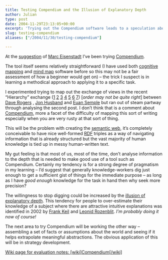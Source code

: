 ```yaml
---
title: Testing Compendium and the Illusion of Explanatory Depth
author: Julian
type: post
date: 2004-11-29T23:13:05+00:00
excerpt: 'Trying out the Compendium software leads to a speculation about how little most of us  normally dig into a given area of knowledge...'
slug: testing-compendium 
aliases: ["/2004/11/30/testing-compendium"]

---
```

At the [suggestion][1] of [Marc Eisenstadt][2] I&#8217;ve been trying [Compendium][3].

The tool itself seems relatively straightforward (I have used both [cognitive mapping][4] and [mind map][5] software before so this may not be a fair assessment of how a beginner would get on) &#8211; the trick I suspect is in learning a methodical approach to applying it to a specific task.

I experimented trying to map out the exchange of views in the recent &#8220;Hierarchy&#8221; exchange ([1][6] [2][7] [3][8] [4][9] [5][10] [6][11] [7][12]) [_order may not be quite right_] between [Dave Rogers][13] , [Jon Husband][14] and [Euan Semple][15] but ran out of steam partway through analysing the second post. I don&#8217;t think that is a comment about [Compendium][3], more a facet of the difficulty of mapping this sort of writing especially when you are very rusty at that sort of thing.

This will be the problem with creating the [semantic web][16], it&#8217;s completely conceivable to have nice well-formed [RDF][17] triples as a way of navigating information that is already structured but the vast majority of human knowledge is tied up in messy human-written text. 

My gut feeling is that most of us, most of the time, don&#8217;t analyse information to the depth that is needed to make good use of a tool such as Compendium. Certainly my tendency is for a strong degree of pragmatism in my learning &#8211; I&#8217;d suggest that generally knowledge-workers dig just enough to get a sufficient gist of things for the immediate purpose &#8211; as long as I have _good enough_ knowledge for the task in hand then why seek more precision? 

The willingness to stop digging could be increased by the [illusion of explanatory depth][18]. This tendency for people to over-estimate their knowledge of a subject where there are attractive intuitive explanations was identified in 2002 by [Frank Keil][19] and [Leonid Rozenblit][20]. _I&#8217;m probably doing it now of course!_

The next area to try Compendium will be working the other way &#8211; assembling a set of facts or assumptions about the world and seeing if it helps extrapolate meaningful abstractions. The obvious application of this will be in strategy development.

<ins datetime="2004-11-1T17:15:23-0:00">Wiki page for evaluation notes: [wiki]Compendium[/wiki]</ins>

 [1]: https://www.synesthesia.co.uk/blog/archives/2004/10/05/projections-of-knowledge/#comment-411
 [2]: https://kmi.open.ac.uk/people/marc/index.php
 [3]: https://www.compendiuminstitute.org/
 [4]: https://www.banxia.com/demain.html
 [5]: https://www.mindjet.com/uk/
 [6]: https://homepage.mac.com/dave_rogers/GHD11-04.html#note_1831
 [7]: https://homepage.mac.com/dave_rogers/GHD11-04.html#note_1835
 [8]: https://blog.wirearchy.com/blog/_archives/2004/11/27/192256.html
 [9]: https://theobvious.typepad.com/blog/2004/11/a_violent_agree.html
 [10]: https://homepage.mac.com/dave_rogers/GHD11-04.html#note_1836
 [11]: https://blog.wirearchy.com/blog/_archives/2004/11/28/192516.html
 [12]: https://theobvious.typepad.com/blog/2004/11/i_really_should.html
 [13]: https://homepage.mac.com/dave_rogers/
 [14]: https://blog.wirearchy.com/blog
 [15]: https://theobvious.typepad.com/blog/
 [16]: https://www.w3.org/2001/sw/
 [17]: https://en.wikipedia.org/wiki/Resource_Description_Framework
 [18]: https://scholar.google.com/scholar?hl=en&lr=&q=cache:-k74PcAo-zIJ:www.psy.cmu.edu/~siegler/RozKeil02.pdf+author:Keil,+FC
 [19]: https://www.yale.edu/psychology/FacInfo/Keil.html
 [20]: https://www.informatik.uni-trier.de/~ley/db/indices/a-tree/r/Rozenblit:Leonid.html